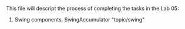 This file will descript the process of completing the tasks in the Lab 05:
1. Swing components, SwingAccumulator "topic/swing"